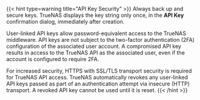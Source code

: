 &NewLine;

{{< hint type=warning title="API Key Security" >}}
Always back up and secure keys.
TrueNAS displays the key string only once, in the **API Key** confirmation dialog, immediately after creation.

User-linked API keys allow password-equivalent access to the TrueNAS middleware.
API keys are not subject to the two-factor authentication (2FA) configuration of the associated user account.
A compromised API key results in access to the TrueNAS API as the associated user, even if the account is configured to require 2FA.

For increased security, HTTPS with SSL/TLS transport security is required for TrueNAS API access.
TrueNAS automatically revokes any user-linked API keys passed as part of an authentication attempt via insecure (HTTP) transport.
A revoked API key cannot be used until it is reset.
{{< /hint >}}

